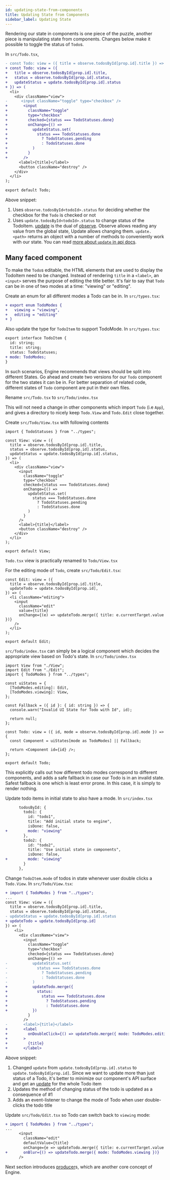 ```yaml
---
id: updating-state-from-components
title: Updating State from Components
sidebar_label: Updating State
---
```


Rendering our state in components is one piece of the puzzle, another piece is
manipulating state from components. Changes below make it possible to toggle the
status of `Todo`s.

In `src/Todo.tsx`,

```diff
- const Todo: view = ({ title = observe.todosById[prop.id].title }) => (
+ const Todo: view = ({
+   title = observe.todosById[prop.id].title,
+   status = observe.todosById[prop.id].status,
+   updateStatus = update.todosById[prop.id].status
+ }) => (
  <li>
    <div className="view">
-      <input className="toggle" type="checkbox" />
+       <input
+         className="toggle"
+         type="checkbox"
+         checked={status === TodoStatuses.done}
+         onChange={() =>
+           updateStatus.set(
+             status === TodoStatuses.done
+               ? TodoStatuses.pending
+               : TodoStatuses.done
+           )
+         }
+       />
      <label>{title}</label>
      <button className="destroy" />
    </div>
  </li>
);

export default Todo;
```

Above snippet:

1. Uses `observe.todosById<todoId>.status` for deciding whether the checkbox for
   the `Todo` is checked or not
2. Uses `update.todosById<todoId>.status` to change status of the TodoItem.
   [update](/docs/api/update) is the dual of [observe](/docs/api/observe).
   Observe allows reading any value from the global state, Update allows
   changing them. `update.<path>` returns an object with a number of methods to
   conveniently work with our state. You can read [more about `update` in api
   docs](/docs/api/update).

## Many faced component

To make the `Todo`s editable, the HTML elements that are used to display the
TodoItem need to be changed. Instead of rendering `title` in a `<label>`, an
`<input>` serves the purpose of editing the title better. It's fair to say that
`Todo` can be in one of two modes at a time: "viewing" or "editing".

Create an enum for all different modes a Todo can be in. In `src/types.tsx`:

```diff
+ export enum TodoModes {
+   viewing = "viewing",
+   editing = "editing"
+ }
```

Also update the type for `TodoItem` to support TodoMode. In `src/types.tsx`:

```diff
export interface TodoItem {
  id: string;
  title: string;
  status: TodoStatuses;
+ mode: TodoModes;
}
```

In such scenarios, Engine recommends that views should be split into different
States. Go ahead and create two versions for our `Todo` component for the two
states it can be in. For better separation of related code, different states of
`Todo` component are put in their own files.

Rename `src/Todo.tsx` to `src/Todo/index.tsx`

This will not need a change in other components which import `Todo` (i.e `App`),
and gives a directory to nicely keep `Todo.View` and `Todo.Edit` close together.

Create `src/Todo/View.tsx` with following contents

```tsx
import { TodoStatuses } from "../types";

const View: view = ({
  title = observe.todosById[prop.id].title,
  status = observe.todosById[prop.id].status,
  updateStatus = update.todosById[prop.id].status,
}) => (
  <li>
    <div className="view">
      <input
        className="toggle"
        type="checkbox"
        checked={status === TodoStatuses.done}
        onChange={() =>
          updateStatus.set(
            status === TodoStatuses.done
              ? TodoStatuses.pending
              : TodoStatuses.done
          )
        }
      />
      <label>{title}</label>
      <button className="destroy" />
    </div>
  </li>
);

export default View;
```

`Todo.tsx` view is practically renamed to `Todo/View.tsx`

For the editing mode of `Todo`, create `src/Todo/Edit.tsx`:

```tsx
const Edit: view = ({
  title = observe.todosById[prop.id].title,
  updateTodo = update.todosById[prop.id],
}) => (
  <li className="editing">
    <input
      className="edit"
      value={title}
      onChange={(e) => updateTodo.merge({ title: e.currentTarget.value })}
    />
  </li>
);

export default Edit;
```

`src/Todo/index.tsx` can simply be a logical component which decides the
appropriate view based on Todo's state. In `src/Todo/index.tsx`

```tsx
import View from "./View";
import Edit from "./Edit";
import { TodoModes } from "../types";

const uiStates = {
  [TodoModes.editing]: Edit,
  [TodoModes.viewing]: View,
};

const Fallback = ({ id }: { id: string }) => {
  console.warn("Invalid UI State for Todo with Id", id);

  return null;
};

const Todo: view = ({ id, mode = observe.todosById[prop.id].mode }) => {
  const Component = uiStates[mode as TodoModes] || Fallback;

  return <Component id={id} />;
};

export default Todo;
```

This explicitly calls out how different todo modes correspond to different
components, and adds a safe fallback in case our Todo is in an invalid state.
Safest fallback is one which is least error prone. In this case, it is simply to
render nothing.

Update todo items in initial state to also have a mode. In `src/index.tsx`

```diff
      todosById: {
        todo1: {
          id: "todo1",
          title: "Add initial state to engine",
          isDone: false,
+         mode: "viewing"
        },
        todo2: {
          id: "todo2",
          title: "Use initial state in components",
          isDone: false,
+         mode: "viewing"
        }
      },
```

Change `TodoItem.mode` of todos in state whenever user double clicks a
`Todo.View`. In `src/Todo/View.tsx`:

```diff
+ import { TodoModes } from "../types";
...
const View: view = ({
  title = observe.todosById[prop.id].title,
  status = observe.todosById[prop.id].status,
- updateStatus = update.todosById[prop.id].status
+ updateTodo = update.todosById[prop.id]
}) => (
    <li>
      <div className="view">
        <input
          className="toggle"
          type="checkbox"
          checked={status === TodoStatuses.done}
          onChange={() =>
-           updateStatus.set(
-             status === TodoStatuses.done
-               ? TodoStatuses.pending
-               : TodoStatuses.done
-           )
+           updateTodo.merge({
+             status:
+               status === TodoStatuses.done
+                 ? TodoStatuses.pending
+                 : TodoStatuses.done
+           })
          }
        />
-       <label>{title}</label>
+       <label
+         onDoubleClick={() => updateTodo.merge({ mode: TodoModes.editing })}
+       >
+         {title}
+       </label>
```

Above snippet:

1. Changed `update` from `update.todosById[prop.id].status` to
   `update.todosById[prop.id]`. Since we want to update more than just status of
   a Todo, it's better to minimize our component's API surface and get an
   [update](/docs/api/update) for the whole Todo item
2. Updates the method of changing status of the todo is updated as a consequence of #1
3. Adds an event-listener to change the mode of Todo when user double-clicks
   the todo title

Update `src/Todo/Edit.tsx` so Todo can switch back to `viewing` mode:

```diff
+ import { TodoModes } from "../types";
...
      <input
        className="edit"
        defaultValue={title}
        onChange={e => updateTodo.merge({ title: e.currentTarget.value })}
+       onBlur={() => updateTodo.merge({ mode: TodoModes.viewing })}
      />
```

Next section introduces [producer](/docs/api/producer)s, which are another core
concept of Engine.
